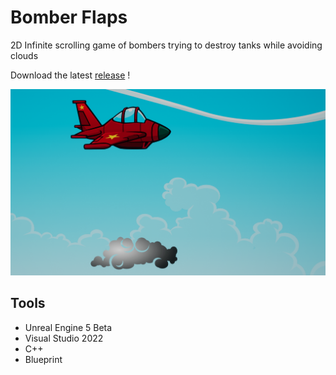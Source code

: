 # Bomber Flaps

2D Infinite scrolling game of bombers trying to destroy tanks while avoiding clouds

Download the latest [release](https://github.com/Adraca/Bomber-Flaps/releases) !

![bomber](https://raw.githubusercontent.com/Adraca/Bomber-Flaps/master/bomberflaps.png)

## Tools

- Unreal Engine 5 Beta
- Visual Studio 2022
- C++
- Blueprint
